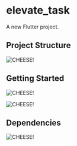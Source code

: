 # elevate_task

A new Flutter project.
## Project Structure 

![CHEESE!](https://github.com/user-attachments/assets/884b3725-8752-4d7c-a6f8-8c8040466a30)
## Getting Started

![CHEESE!](https://github.com/user-attachments/assets/ea4a209c-453f-4b22-9e6c-fc7c3647177b)

![CHEESE!](https://github.com/user-attachments/assets/78f88b95-706a-4046-b1bb-8e87336735de)

## Dependencies
![CHEESE!](https://github.com/user-attachments/assets/b9798c63-9fb2-46c2-b2e9-8a92d84d928a)

